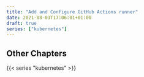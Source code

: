 ```yaml
---
title: "Add and Configure GitHub Actions runner"
date: 2021-08-03T17:06:01+01:00
draft: true
series: ["kubernetes"]
---
```


## Other Chapters

{{< series "kubernetes" >}}